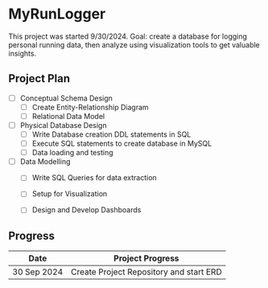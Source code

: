 # MyRunLogger

This project was started 9/30/2024.
Goal: create a database for logging personal running data, then analyze using visualization tools to get valuable insights.

## Project Plan
- [ ] Conceptual Schema Design
    - [ ] Create Entity-Relationship Diagram
    - [ ] Relational Data Model
- [ ] Physical Database Design
    - [ ] Write Database creation DDL statements in SQL
    - [ ] Execute SQL statements to create database in MySQL
    - [ ] Data loading and testing
- [ ] Data Modelling
    - [ ] Write SQL Queries for data extraction
    - [ ] Setup for Visualization
    - [ ] Design and Develop Dashboards


## Progress
| Date | Project Progress |
| --- | --- |
| 30 Sep 2024 | Create Project Repository and start ERD |